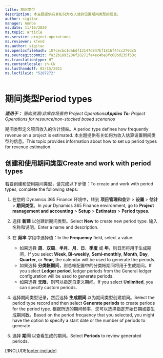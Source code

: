 ```yaml
---
title: 期间类型
description: 本主题提供有关如何为收入估算设置期间类型的信息。
author: sigitac
manager: Annbe
ms.date: 11/16/2020
ms.topic: article
ms.service: project-operations
ms.reviewer: kfend
ms.author: sigitac
ms.openlocfilehash: 107cecbc1dabdf13147d847bf1816f44cc2703c5
ms.sourcegitcommit: fa32b1893286f20271fa4ec4be8fc68bd135f53c
ms.translationtype: HT
ms.contentlocale: zh-CN
ms.lasthandoff: 02/15/2021
ms.locfileid: "5287272"
---
```

# <a name="period-types"></a><span data-ttu-id="42650-103">期间类型</span><span class="sxs-lookup"><span data-stu-id="42650-103">Period types</span></span>

<span data-ttu-id="42650-104">_**适用于：** 面向资源/非库存场景的 Project Operations_</span><span class="sxs-lookup"><span data-stu-id="42650-104">_**Applies To:** Project Operations for resource/non-stocked based scenarios_</span></span>

<span data-ttu-id="42650-105">期间类型定义项目收入的估计频率。</span><span class="sxs-lookup"><span data-stu-id="42650-105">A period type defines how frequently revenue on a project is estimated.</span></span> <span data-ttu-id="42650-106">本主题提供有关如何为收入估算设置期间类型的信息。</span><span class="sxs-lookup"><span data-stu-id="42650-106">This topic provides information about how to set up period types for revenue estimation.</span></span> 

## <a name="create-and-work-with-period-types"></a><span data-ttu-id="42650-107">创建和使用期间类型</span><span class="sxs-lookup"><span data-stu-id="42650-107">Create and work with period types</span></span>
<span data-ttu-id="42650-108">若要创建和使用期间类型，请完成以下步骤：</span><span class="sxs-lookup"><span data-stu-id="42650-108">To create and work with period types, complete the following steps:</span></span>

1. <span data-ttu-id="42650-109">在您的 Dynamics 365 Finance 环境中，转到 **项目管理和会计** > **设置** > **估计** > **期间类型**。</span><span class="sxs-lookup"><span data-stu-id="42650-109">In your Dynamics 365 Finance environment, go to **Project management and accounting** > **Setup** > **Estimates** > **Period types**.</span></span>
2. <span data-ttu-id="42650-110">选择 **新建** 以创建新期间类型。</span><span class="sxs-lookup"><span data-stu-id="42650-110">Select **New** to create new period type.</span></span> <span data-ttu-id="42650-111">输入名称和说明。</span><span class="sxs-lookup"><span data-stu-id="42650-111">Enter a name and description.</span></span>
3. <span data-ttu-id="42650-112">在 **频率** 字段中选择值：</span><span class="sxs-lookup"><span data-stu-id="42650-112">In the **Frequency** field, select a value:</span></span>

    - <span data-ttu-id="42650-113">如果选择 **周**、**双周**、**半月**、**月**、**日**、**季度** 或 **年**，则日历将用于生成期间。</span><span class="sxs-lookup"><span data-stu-id="42650-113">If you select **Week**, **Bi-weekly**, **Semi-monthly**, **Month**, **Day**, **Quarter**, or **Year**, the calendar will be used to generate the periods.</span></span> 
    - <span data-ttu-id="42650-114">如果选择 **分类帐期间**，则总帐配置中的分类帐期间将用于生成期间。</span><span class="sxs-lookup"><span data-stu-id="42650-114">If you select **Ledger period**, ledger periods from the General ledger configuration will be used to generate periods.</span></span>
    - <span data-ttu-id="42650-115">如果选择 **无限**，则可以指定自定义期间。</span><span class="sxs-lookup"><span data-stu-id="42650-115">If you select **Unlimited**, you can specify custom periods.</span></span>
4. <span data-ttu-id="42650-116">选择期间类型记录，然后选择 **生成期间** 以为期间类型创建期间。</span><span class="sxs-lookup"><span data-stu-id="42650-116">Select the period type record and then select **Generate periods** to create periods for the period type.</span></span> <span data-ttu-id="42650-117">根据所选的期间频率，您可以选择指定开始日期或要生成期间数。</span><span class="sxs-lookup"><span data-stu-id="42650-117">Based on the period frequency that you selected, you might have the option to specify a start date or the number of periods to generate.</span></span>
5. <span data-ttu-id="42650-118">选择 **期间** 以查看生成的期间。</span><span class="sxs-lookup"><span data-stu-id="42650-118">Select **Periods** to review generated periods.</span></span>



[!INCLUDE[footer-include](../includes/footer-banner.md)]